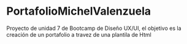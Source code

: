 # PortafolioMichelValenzuela
 Proyecto de unidad 7 de Bootcamp de Diseño UX/UI, el objetivo es la creación de un portafolio a travez de una plantila de Html
